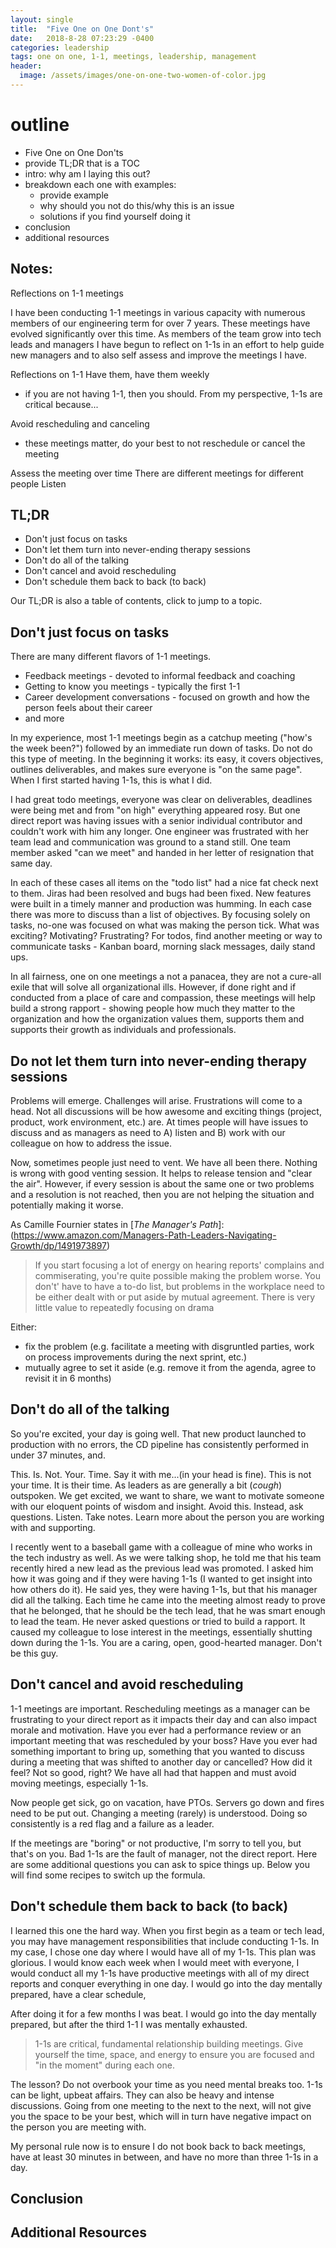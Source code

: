 ```yaml
---
layout: single
title:  "Five One on One Dont's"
date:   2018-8-28 07:23:29 -0400
categories: leadership
tags: one on one, 1-1, meetings, leadership, management
header:
  image: /assets/images/one-on-one-two-women-of-color.jpg
---
```


# outline
- Five One on One Don'ts
- provide TL;DR that is a TOC
- intro: why am I laying this out?
- breakdown each one with examples:
  - provide example
  - why should you not do this/why this is an issue
  - solutions if you find yourself doing it
- conclusion
- additional resources

## Notes:
Reflections on 1-1 meetings

I have been conducting 1-1 meetings in various capacity with numerous members of our engineering term for over 7 years. These meetings have evolved significantly over this time. As members of the team grow into tech leads and managers I have begun to reflect on 1-1s in an effort to help guide new managers and to also self assess and improve the meetings I have.

Reflections on 1-1
Have them, have them weekly
- if you are not having 1-1, then you should. From my perspective, 1-1s are critical because...

Avoid rescheduling and canceling
- these meetings matter, do your best to not reschedule or cancel the meeting

Assess the meeting over time
There are different meetings for different people
Listen

## TL;DR
- Don't just focus on tasks
- Don't let them turn into never-ending therapy sessions
- Don't do all of the talking
- Don't cancel and avoid rescheduling
- Don't schedule them back to back (to back)

Our TL;DR is also a table of contents, click to jump to a topic.

## Don't just focus on tasks
There are many different flavors of 1-1 meetings.  
- Feedback meetings - devoted to informal feedback and coaching
- Getting to know you meetings - typically the first 1-1
- Career development conversations - focused on growth and how the person feels about their career
- and more

In my experience, most 1-1 meetings begin as a catchup meeting ("how's the week been?") followed by an immediate run down of tasks.  Do not do this type of meeting.  In the beginning it works: its easy, it covers objectives, outlines deliverables, and makes sure everyone is "on the same page".  When I first started having 1-1s, this is what I did.  

I had great todo meetings, everyone was clear on deliverables, deadlines were being met and from "on high" everything appeared rosy.  But one direct report was having issues with a senior individual contributor and couldn't work with him any longer.  One engineer was frustrated with her team lead and communication was ground to a stand still.  One team member asked "can we meet" and handed in her letter of resignation that same day.

In each of these cases all items on the "todo list" had a nice fat check next to them.  Jiras had been resolved and bugs had been fixed.  New features were built in a timely manner and production was humming.  In each case there was more to discuss than a list of objectives. By focusing solely on tasks, no-one was focused on what was making the person tick.  What was exciting? Motivating? Frustrating?  For todos, find another meeting or way to communicate tasks - Kanban board, morning slack messages, daily stand ups.

In all fairness, one on one meetings a not a panacea, they are not a cure-all exile that will solve all organizational ills.  However, if done right and if conducted from a place of care and compassion, these meetings will help build a strong rapport - showing people how much they matter to the organization and how the organization values them, supports them and supports their growth as individuals and professionals.  

## Do not let them turn into never-ending therapy sessions
Problems will emerge.  Challenges will arise.  Frustrations will come to a head.  Not all discussions will be how awesome and exciting things (project, product, work environment, etc.) are.  At times people will have issues to discuss and as managers as need to A) listen and B) work with our colleague on how to address the issue.

Now, sometimes people just need to vent.  We have all been there.  Nothing is wrong with good venting session.  It helps to release tension and "clear the air". However, if every session is about the same one or two problems and a resolution is not reached, then you are not helping the situation and potentially making it worse.

As Camille Fournier states in [_The Manager's Path_]:(https://www.amazon.com/Managers-Path-Leaders-Navigating-Growth/dp/1491973897)
> If you start focusing a lot of energy on hearing reports' complains and commiserating, you're quite possible making the problem worse.  You don't' have to have a to-do list, but problems in the workplace need to be either dealt with or put aside by mutual agreement.  There is very little value to repeatedly focusing on drama

Either:
- fix the problem (e.g. facilitate a meeting with disgruntled parties, work on process improvements during the next sprint, etc.)
- mutually agree to set it aside (e.g. remove it from the agenda, agree to revisit it in 6 months)

## Don't do all of the talking
So you're excited, your day is going well.  That new product launched to production with no errors, the CD pipeline has consistently performed in under 37 minutes, and.

This.  Is.  Not.  Your.  Time.  Say it with me...(in your head is fine).  This is not your time.  It is their time.  As leaders as are generally a bit (*cough*) outspoken.  We get excited, we want to share, we want to motivate someone with our eloquent points of wisdom and insight.  Avoid this.  Instead, ask questions.  Listen.  Take notes.  Learn more about the person you are working with and supporting.

I recently went to a baseball game with a colleague of mine who works in the tech industry as well.  As we were talking shop, he told me that his team recently hired a new lead as the previous lead was promoted.  I asked him how it was going and if they were having 1-1s (I wanted to get insight into how others do it).  He said yes, they were having 1-1s, but that his manager did all the talking.  Each time he came into the meeting almost ready to prove that he belonged, that he should be the tech lead, that he was smart enough to lead the team.  He never asked questions or tried to build a rapport.  It caused my colleague to lose interest in the meetings, essentially shutting down during the 1-1s. You are a caring, open, good-hearted manager.  Don't be this guy.

## Don't cancel and avoid rescheduling
1-1 meetings are important.  Rescheduling meetings as a manager can be frustrating to your direct report as it impacts their day and can also impact morale and motivation.  Have you ever had a performance review or an important meeting that was rescheduled by your boss?  Have you ever had something important to bring up, something that you wanted to discuss during a meeting that was shifted to another day or cancelled?  How did it feel? Not so good, right? We have all had that happen and must avoid moving meetings, especially 1-1s.  

Now people get sick, go on vacation, have PTOs.  Servers go down and fires need to be put out.  Changing a meeting (rarely) is understood.  Doing so consistently is a red flag and a failure as a leader.

If the meetings are "boring" or not productive, I'm sorry to tell you, but that's on you.  Bad 1-1s are the fault of manager, not the direct report.  Here are some additional questions you can ask to spice things up.  Below you will find some recipes to switch up the formula.

## Don't schedule them back to back (to back)
I learned this one the hard way.  When you first begin as a team or tech lead, you may have management responsibilities that include conducting 1-1s. In my case, I chose one day where I would have all of my 1-1s.  This plan was glorious.  I would know each week when I would meet with everyone, I would conduct all my 1-1s have productive meetings with all of my direct reports and conquer everything in one day.  I would go into the day mentally prepared, have a clear schedule,

After doing it for a few months I was beat.  I would go into the day mentally prepared, but after the third 1-1 I was mentally exhausted.

> 1-1s are critical, fundamental relationship building meetings.  Give yourself the time, space, and energy to ensure you are focused and "in the moment" during each one.

The lesson? Do not overbook your time as you need mental breaks too.  1-1s can be light, upbeat affairs.  They can also be heavy and intense discussions.  Going from one meeting to the next to the next, will not give you the space to be your best, which will in turn have negative impact on the person you are meeting with.

My personal rule now is to ensure I do not book back to back meetings, have at least 30 minutes in between, and have no more than three 1-1s in a day.


## Conclusion

## Additional Resources
